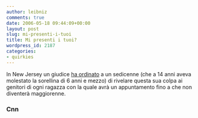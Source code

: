 ```yaml
---
author: leibniz
comments: true
date: 2006-05-18 09:44:09+00:00
layout: post
slug: mi-presenti-i-tuoi
title: Mi presenti i tuoi?
wordpress_id: 2187
categories:
- quirkies
---
```


In New Jersey un giudice [ha ordinato](http://www.cnn.com/2006/LAW/05/17/beware.boyfriend.ap/index.html) a un sedicenne (che a 14 anni aveva molestato la sorellina di 6 anni e mezzo) di rivelare questa sua colpa ai genitori di ogni ragazza con la quale avrà un appuntamento fino a che non diventerà maggiorenne.


### Cnn
